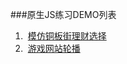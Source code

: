 ###原生JS练习DEMO列表


1.  <a href="https://yangalas.github.io/Demo/01/index.html">模仿铜板街理财选择</a>
2.  <a href="https://yangalas.github.io/Demo/02/index.html">游戏网站轮播</a>
